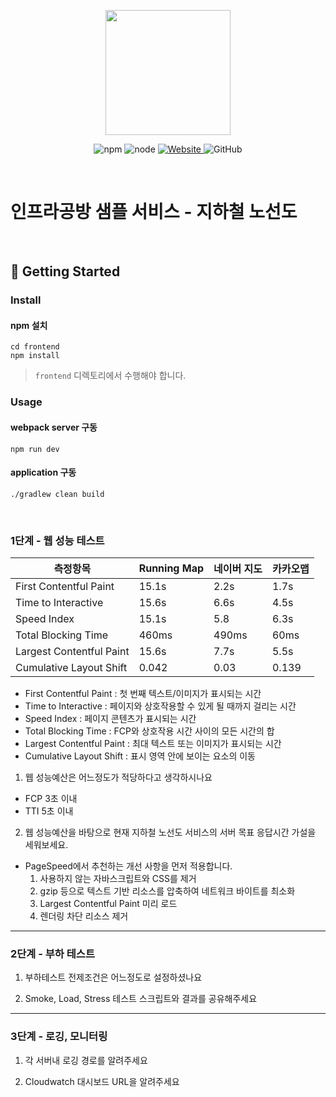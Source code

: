 <p align="center">
    <img width="200px;" src="https://raw.githubusercontent.com/woowacourse/atdd-subway-admin-frontend/master/images/main_logo.png"/>
</p>
<p align="center">
  <img alt="npm" src="https://img.shields.io/badge/npm-%3E%3D%205.5.0-blue">
  <img alt="node" src="https://img.shields.io/badge/node-%3E%3D%209.3.0-blue">
  <a href="https://edu.nextstep.camp/c/R89PYi5H" alt="nextstep atdd">
    <img alt="Website" src="https://img.shields.io/website?url=https%3A%2F%2Fedu.nextstep.camp%2Fc%2FR89PYi5H">
  </a>
  <img alt="GitHub" src="https://img.shields.io/github/license/next-step/atdd-subway-service">
</p>

<br>

# 인프라공방 샘플 서비스 - 지하철 노선도

<br>

## 🚀 Getting Started

### Install
#### npm 설치
```
cd frontend
npm install
```
> `frontend` 디렉토리에서 수행해야 합니다.

### Usage
#### webpack server 구동
```
npm run dev
```
#### application 구동
```
./gradlew clean build
```
<br>


### 1단계 - 웹 성능 테스트
| 측정항목                     | **Running Map** | 네이버 지도 | 카카오맵  |
|--------------------------|-----------------|--------|-------|
| First Contentful Paint   | 15.1s           | 2.2s   | 1.7s  |
| Time to Interactive      | 15.6s           | 6.6s   | 4.5s  |
| Speed Index              | 15.1s           | 5.8    | 6.3s  |
| Total Blocking Time      | 460ms           | 490ms  | 60ms  |
| Largest Contentful Paint | 15.6s           | 7.7s   | 5.5s  |
| Cumulative Layout Shift  | 0.042           | 0.03   | 0.139 |
- First Contentful Paint : 첫 번째 텍스트/이미지가 표시되는 시간
- Time to Interactive : 페이지와 상호작용할 수 있게 될 때까지 걸리는 시간
- Speed Index : 페이지 콘텐츠가 표시되는 시간
- Total Blocking Time : FCP와 상호작용 시간 사이의 모든 시간의 합
- Largest Contentful Paint : 최대 텍스트 또는 이미지가 표시되는 시간
- Cumulative Layout Shift : 표시 영역 안에 보이는 요소의 이동

1. 웹 성능예산은 어느정도가 적당하다고 생각하시나요
- FCP 3초 이내
- TTI 5초 이내
2. 웹 성능예산을 바탕으로 현재 지하철 노선도 서비스의 서버 목표 응답시간 가설을 세워보세요.
- PageSpeed에서 추천하는 개선 사항을 먼저 적용합니다.
    1) 사용하지 않는 자바스크립트와 CSS를 제거
    2) gzip 등으로 텍스트 기반 리소스를 압축하여 네트워크 바이트를 최소화
    3) Largest Contentful Paint 미리 로드
    4) 렌더링 차단 리소스 제거
---

### 2단계 - 부하 테스트 
1. 부하테스트 전제조건은 어느정도로 설정하셨나요

2. Smoke, Load, Stress 테스트 스크립트와 결과를 공유해주세요

---

### 3단계 - 로깅, 모니터링
1. 각 서버내 로깅 경로를 알려주세요

2. Cloudwatch 대시보드 URL을 알려주세요
